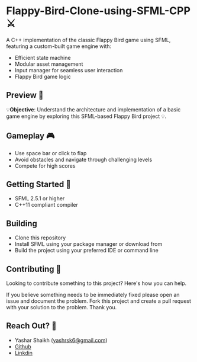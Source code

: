 **Flappy-Bird-Clone-using-SFML-CPP** ⚔️
==========================

A C++ implementation of the classic Flappy Bird game using SFML, featuring a custom-built game engine with:

* Efficient state machine
* Modular asset management
* Input manager for seamless user interaction
* Flappy Bird game logic

**Preview 👀**
----------
💡**Objective**: Understand the architecture and implementation of a basic game engine by exploring this SFML-based Flappy Bird project 💡.


**Gameplay 🎮**
------------
* Use space bar or click to flap
* Avoid obstacles and navigate through challenging levels
* Compete for high scores
  

**Getting Started 📃**
--------------
* SFML 2.5.1 or higher
* C++11 compliant compiler

**Building**
--------------
* Clone this repository
* Install SFML using your package manager or download from 
* Build the project using your preferred IDE or command line
  
**Contributing 💪**
--------------
Looking to contribute something to this project? Here's how you can help.

If you believe something needs to be immediately fixed please open an issue and document the problem. 
Fork this project and create a pull request with your solution to the problem. Thank you.

**Reach Out? 💬**
----------

* Yashar Shaikh (yashrsk6@gmail.com)
* [Github](https://github.com/YasharShaikh)
* [Linkdin](https://www.linkedin.com/in/yashar-shaikh/)
